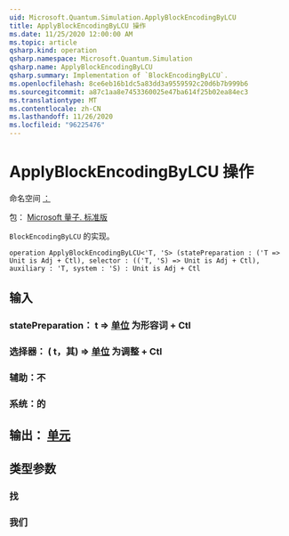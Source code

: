 ```yaml
---
uid: Microsoft.Quantum.Simulation.ApplyBlockEncodingByLCU
title: ApplyBlockEncodingByLCU 操作
ms.date: 11/25/2020 12:00:00 AM
ms.topic: article
qsharp.kind: operation
qsharp.namespace: Microsoft.Quantum.Simulation
qsharp.name: ApplyBlockEncodingByLCU
qsharp.summary: Implementation of `BlockEncodingByLCU`.
ms.openlocfilehash: 8ce6eb16b1dc5a83dd3a9559592c20d6b7b999b6
ms.sourcegitcommit: a87c1aa8e7453360025e47ba614f25b02ea84ec3
ms.translationtype: MT
ms.contentlocale: zh-CN
ms.lasthandoff: 11/26/2020
ms.locfileid: "96225476"
---
```

# <a name="applyblockencodingbylcu-operation"></a>ApplyBlockEncodingByLCU 操作

命名空间 [：](xref:Microsoft.Quantum.Simulation)

包： [Microsoft 量子. 标准版](https://nuget.org/packages/Microsoft.Quantum.Standard)


`BlockEncodingByLCU` 的实现。

```qsharp
operation ApplyBlockEncodingByLCU<'T, 'S> (statePreparation : ('T => Unit is Adj + Ctl), selector : (('T, 'S) => Unit is Adj + Ctl), auxiliary : 'T, system : 'S) : Unit is Adj + Ctl
```


## <a name="input"></a>输入

### <a name="statepreparation--t--unit--is-adj--ctl"></a>statePreparation： t => [单位](xref:microsoft.quantum.lang-ref.unit)  为形容词 + Ctl




### <a name="selector--ts--unit--is-adj--ctl"></a>选择器： ( t，其) => [单位](xref:microsoft.quantum.lang-ref.unit)  为调整 + Ctl




### <a name="auxiliary--t"></a>辅助：不




### <a name="system--s"></a>系统：的





## <a name="output--unit"></a>输出： [单元](xref:microsoft.quantum.lang-ref.unit)



## <a name="type-parameters"></a>类型参数

### <a name="t"></a>找


### <a name="s"></a>我们

